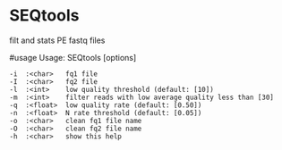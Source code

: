 # SEQtools
filt and stats PE fastq files

#usage
Usage: SEQtools [options]

	-i	:<char>   fq1 file
	-I	:<char>   fq2 file
	-l	:<int>    low quality threshold (default: [10])
	-m	:<int>    filter reads with low average quality less than [30]
	-q	:<float>  low quality rate (default: [0.50])
	-n	:<float>  N rate threshold (default: [0.05])
	-o	:<char>   clean fq1 file name
	-O	:<char>   clean fq2 file name
	-h	:<char>   show this help
